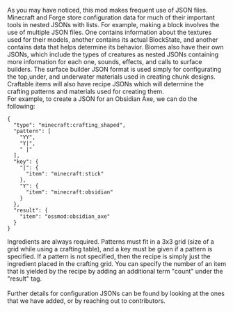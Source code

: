 As you may have noticed, this mod makes frequent use of JSON files. Minecraft and Forge store configuration data for much of their important tools in nested JSONs with lists.
For example, making a block involves the use of multiple JSON files. One contains information about the textures used for their models, another contains its actual BlockState,
and another contains data that helps determine its behavior.
Biomes also have their own JSONs, which include the types of creatures as nested JSONs containing more information for each one, sounds, effects, and calls to surface builders.
The surface builder JSON format is used simply for configurating the top,under, and underwater materials used in creating chunk designs.
Craftable items will also have recipe JSONs which will determine the crafting patterns and materials used for creating them.<br>
For example, to create a JSON for an Obsidian Axe, we can do the following:
```
{
  "type": "minecraft:crafting_shaped",
  "pattern": [
    "YY",
    "Y|",
    " |"
  ],
  "key": {
    "|": {
      "item": "minecraft:stick"
    },
    "Y": {
      "item": "minecraft:obsidian"
    }
  },
  "result": {
    "item": "ossmod:obsidian_axe"
  }
}
```
Ingredients are always required. Patterns must fit in a 3x3 grid (size of a grid while using a crafting table), and a key must be given if a pattern is specified.
If a pattern is not specified, then the recipe is simply just the ingredient placed in the crafting grid. You can specify the number of an item that is yielded by the recipe
by adding an additional term "count" under the "result" tag.
<br><br>Further details for configuration JSONs can be found by looking at the ones that we have added, or by reaching out to contributors.
